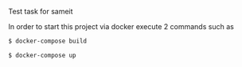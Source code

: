 Test task for sameit

In order to start this project via docker execute 2 commands such as

```bash
$ docker-compose build
```
```bash
$ docker-compose up
```
